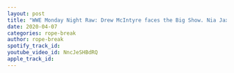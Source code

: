 ```yaml
---
layout: post
title: "WWE Monday Night Raw: Drew McIntyre faces the Big Show. Nia Jax returns. Raw after WrestleMania."
date: 2020-04-07
categories: rope-break
author: rope-break
spotify_track_id: 
youtube_video_id: NncJeSHBdRQ
apple_track_id: 
---
```

